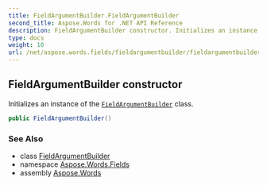 ```yaml
---
title: FieldArgumentBuilder.FieldArgumentBuilder
second_title: Aspose.Words for .NET API Reference
description: FieldArgumentBuilder constructor. Initializes an instance of the FieldArgumentBuilder class in C#.
type: docs
weight: 10
url: /net/aspose.words.fields/fieldargumentbuilder/fieldargumentbuilder/
---
```

## FieldArgumentBuilder constructor

Initializes an instance of the [`FieldArgumentBuilder`](../) class.

```csharp
public FieldArgumentBuilder()
```

### See Also

* class [FieldArgumentBuilder](../)
* namespace [Aspose.Words.Fields](../../fieldargumentbuilder/)
* assembly [Aspose.Words](../../../)
